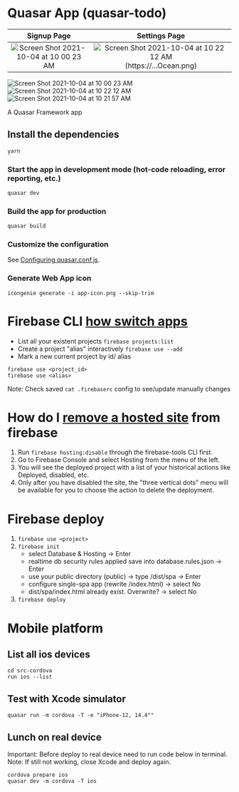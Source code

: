 # Quasar App (quasar-todo)

Signup Page             |  Settings Page
:-------------------------:|:-------------------------:
![Screen Shot 2021-10-04 at 10 00 23 AM](https://user-images.githubusercontent.com/1928898/135864924-9c85ff8a-89fc-4f93-8c9d-d3f530594e01.png)  |  ![Screen Shot 2021-10-04 at 10 22 12 AM](https://user-images.githubusercontent.com/1928898/135868542-9b0b7db3-1ea4-4ec3-99a3-8c8825460014.png) (https://...Ocean.png)

![Screen Shot 2021-10-04 at 10 00 23 AM](https://user-images.githubusercontent.com/1928898/135864924-9c85ff8a-89fc-4f93-8c9d-d3f530594e01.png) 
![Screen Shot 2021-10-04 at 10 22 12 AM](https://user-images.githubusercontent.com/1928898/135868542-9b0b7db3-1ea4-4ec3-99a3-8c8825460014.png) 
![Screen Shot 2021-10-04 at 10 21 57 AM](https://user-images.githubusercontent.com/1928898/135868604-6ecaf191-208d-4c8a-a9e9-8771ef576f0b.png)


A Quasar Framework app

## Install the dependencies
```bash
yarn
```

### Start the app in development mode (hot-code reloading, error reporting, etc.)
```bash
quasar dev
```


### Build the app for production
```bash
quasar build
```

### Customize the configuration
See [Configuring quasar.conf.js](https://quasar.dev/quasar-cli/quasar-conf-js).


### Generate Web App icon
```
icongenie generate -i app-icon.png --skip-trim
```

# Firebase CLI [how switch apps](https://stackoverflow.com/questions/36432458/how-do-i-switch-apps-from-the-firebase-cli)

- List all your existent projects
```firebase projects:list```
- Create a project "alias" interactively
```firebase use --add```
- Mark a new current project by id/ alias
```
firebase use <project_id>
firebase use <alias>
```

Note: Check saved ```cat .firebaserc``` config to see/update manually changes

# How do I [remove a hosted site](https://stackoverflow.com/questions/42591099/how-do-i-remove-a-hosted-site-from-firebase) from firebase
1. Run ```firebase hosting:disable``` through the firebase-tools CLI first.
2. Go to Firebase Console and select Hosting from the menu of the left.
3. You will see the deployed project with a list of your historical actions like Deployed, disabled, etc.
4. Only after you have disabled the site, the "three vertical dots" menu will be available for you to choose the action to delete the deployment.


# Firebase deploy
1. ```firebase use <project>```
2. ```firebase init```
    - select Database & Hosting -> Enter
    - realtime db security rules applied save into database.rules.json -> Enter
    - use your public directory (public) -> type /dist/spa -> Enter
    - configure single-spa app (rewrite /index.html) -> select No
    - dist/spa/index.html already exist. Overwrite? -> select No
3.  ```firebase deploy```

# Mobile platform
## List all ios devices
```
cd src-cordova
run ios --list
```

## Test with Xcode simulator
```quasar run -m cordova -T -e "iPhone-12, 14.4""```

## Lunch on real device
Important: Before deploy to real device need to run code below in terminal.
Note: If still not working, close Xcode and deploy again.
```
cordova prepare ios
quasar dev -m cordova -T ios
```

